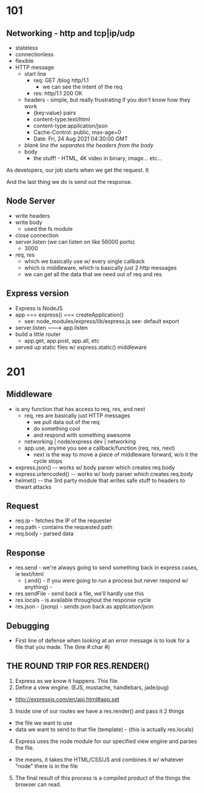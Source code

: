# 101

## Networking - http and tcp|ip/udp

- stateless
- connectionless
- flexible
- HTTP message
  - start line
    - req: GET /blog http/1.1
      - we can see the intent of the req
    - res: http/1.1 200 OK
  - headers - simple, but really frustrating if you don't know how they work
    - {key:value} pairs
    - content-type:text/html
    - content-type:application/json
    - Cache-Control: public, max-age=0
    - Date: Fri, 24 Aug 2021 04:30:00 GMT
  - _blank line the separates the headers from the body_
  - body
    - the stuff! - HTML, 4K video in binary, image... etc...

As developers, our job starts when we get the request. It

And the last thing we do is send out the response.

## Node Server

- write headers
- write body
  - used the fs module
- close connection
- server.listen (we can listen on like 56000 ports)
  - 3000
- req, res
  - which we basically use w/ every single callback
  - which is middleware, which is basically just 2 http messages
  - we can get all the data that we need out of req and res

## Express version

- Express is NodeJS
- app === express() === createApplication()
  - see: node_modules/express/lib/express.js see: default export
- server.listen ---> app.listen
- build a little router
  - app.get, app.post, app.all, etc
- served up static files w/ express.static() middleware

# 201

## Middleware

- is any function that has access to req, res, and next
  - req, res are basically just HTTP messages
    - we pull data out of the req
    - do something cool
    - and respond with something awesome
  - networking | node/express dev | networking
  - app.use, anyime you see a callback/function (req, res, next)
    - next is the way to move a piece of middleware forward, w/o it the cycle stops
- express.json() -- works w/ body parser which creates req.body
- express.urlencoded() -- works w/ body parser which creates req.body
- helmet() -- the 3rd party module that writes safe stuff to headers to thwart attacks

## Request

- req.ip - fetches the IP of the requester
- req.path - contains the requested path
- req.body - parsed data

## Response

- res.send - we're always going to send something back in express cases, ie text/html
  - (.end() - if you were going to run a process but never respond w/ anything) -
- res.sendFile - send back a file, we'll hardly use this
- res.locals - is available throughout the response cycle
- res.json - (jsonp) - sends json back as application/json

## Debugging

- First line of defense when looking at an error message is to look for a file that you made. The (line #:char #)

## THE ROUND TRIP FOR RES.RENDER()

1. Express as we know it happens. This file.
2. Define a view engine. (EJS, mustache, handlebars, jade/pug)

- http://expressjs.com/en/api.html#app.set

3. Inside one of our routes we have a res.render() and pass it 2 things

- the file we want to use
- data we want to send to that file (template) - (this is actually res.locals)

4. Express uses the node module for our specified view engine and parses the file.

- the means, it takes the HTML/CSS/JS and combines it w/ whatever "node" there is in the file

5. The final result of this process is a compiled product of the things the browser can read.
